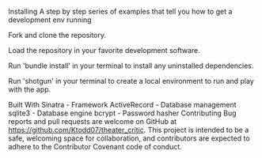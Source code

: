 Installing
A step by step series of examples that tell you how to get a development env running

Fork and clone the repository.

Load the repository in your favorite development software.

Run 'bundle install' in your terminal to install any uninstalled dependencies.

Run 'shotgun' in your terminal to create a local environment to run and play with the app.

Built With
Sinatra - Framework
ActiveRecord - Database management
sqlite3 - Database engine
bcrypt - Password hasher
Contributing
Bug reports and pull requests are welcome on GitHub at https://github.com/Ktodd07/theater_critic. This project is intended to be a safe, welcoming space for collaboration, and contributors are expected to adhere to the Contributor Covenant code of conduct.

